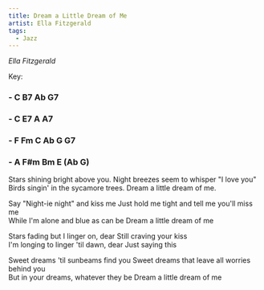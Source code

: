 ```yaml
---
title: Dream a Little Dream of Me
artist: Ella Fitzgerald
tags: 
  - Jazz
---
```


*Ella Fitzgerald*

Key:
### - C B7 Ab G7 
### - C E7 A A7 
### - F Fm C Ab G G7  
### - A F#m Bm E (Ab G)

Stars shining bright above you. Night breezes seem to whisper "I love you"  
Birds singin' in the sycamore trees. Dream a little dream of me.

Say "Night-ie night" and kiss me  Just hold me tight and tell me you'll miss me  
While I'm alone and blue as can be  Dream a little dream of me

Stars fading but I linger on, dear  Still craving your kiss  
I'm longing to linger 'til dawn, dear  Just saying this

Sweet dreams 'til sunbeams find you  Sweet dreams that leave all worries behind you  
But in your dreams, whatever they be  Dream a little dream of me